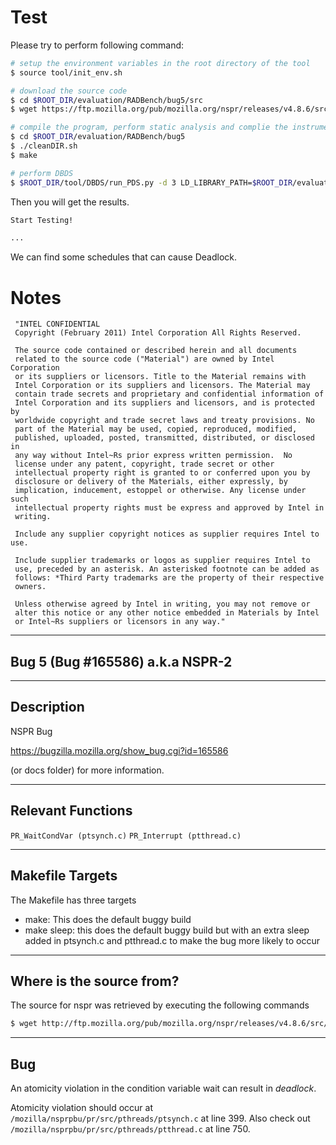 # Test

Please try to perform following command:

```sh
# setup the environment variables in the root directory of the tool
$ source tool/init_env.sh

# download the source code
$ cd $ROOT_DIR/evaluation/RADBench/bug5/src
$ wget https://ftp.mozilla.org/pub/mozilla.org/nspr/releases/v4.8.6/src/nspr-4.8.6.tar.gz

# compile the program, perform static analysis and complie the instrumented program with ASAN
$ cd $ROOT_DIR/evaluation/RADBench/bug5
$ ./cleanDIR.sh
$ make

# perform DBDS
$ $ROOT_DIR/tool/DBDS/run_PDS.py -d 3 LD_LIBRARY_PATH=$ROOT_DIR/evaluation/RADBench/bug5/src/nspr-4.8.6/target/dist/lib/ bin/main
```

Then you will get the results.

```sh
Start Testing!

...
```

We can find some schedules that can cause Deadlock.

# Notes

```
 "INTEL CONFIDENTIAL
 Copyright (February 2011) Intel Corporation All Rights Reserved.
 
 The source code contained or described herein and all documents
 related to the source code ("Material") are owned by Intel Corporation
 or its suppliers or licensors. Title to the Material remains with
 Intel Corporation or its suppliers and licensors. The Material may
 contain trade secrets and proprietary and confidential information of
 Intel Corporation and its suppliers and licensors, and is protected by
 worldwide copyright and trade secret laws and treaty provisions. No
 part of the Material may be used, copied, reproduced, modified,
 published, uploaded, posted, transmitted, distributed, or disclosed in
 any way without Intel~Rs prior express written permission.  No
 license under any patent, copyright, trade secret or other
 intellectual property right is granted to or conferred upon you by
 disclosure or delivery of the Materials, either expressly, by
 implication, inducement, estoppel or otherwise. Any license under such
 intellectual property rights must be express and approved by Intel in
 writing.
 
 Include any supplier copyright notices as supplier requires Intel to use.
 
 Include supplier trademarks or logos as supplier requires Intel to
 use, preceded by an asterisk. An asterisked footnote can be added as
 follows: *Third Party trademarks are the property of their respective
 owners.
 
 Unless otherwise agreed by Intel in writing, you may not remove or
 alter this notice or any other notice embedded in Materials by Intel
 or Intel~Rs suppliers or licensors in any way."
```

------------------------------
Bug 5 (Bug #165586)
a.k.a NSPR-2
------------------------------

------------------------------
Description
------------------------------

NSPR Bug

https://bugzilla.mozilla.org/show_bug.cgi?id=165586

(or docs folder) for more information.

------------------------------
Relevant Functions
------------------------------

`PR_WaitCondVar (ptsynch.c)`
`PR_Interrupt (ptthread.c)`

------------------------------
Makefile Targets
------------------------------

The Makefile has three targets

- make: This does the default buggy build
- make sleep: this does the default buggy build but with an extra sleep added in
ptsynch.c and ptthread.c to make the bug more likely to occur

------------------------------
Where is the source from?
------------------------------

The source for nspr was retrieved by executing the following commands

```sh
$ wget http://ftp.mozilla.org/pub/mozilla.org/nspr/releases/v4.8.6/src/nspr-4.8.6.tar.gz
```

------------------------------
Bug
------------------------------

An atomicity violation in the condition variable wait can result in *deadlock*.

Atomicity violation should occur at `/mozilla/nsprpbu/pr/src/pthreads/ptsynch.c` at line 399.
Also check out `/mozilla/nsprpbu/pr/src/pthreads/ptthread.c` at line 750.

